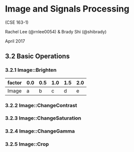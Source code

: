 # Image and Signals Processing

(CSE 163-1)

Rachel Lee (@rnlee0054) & Brady Shi (@shibrady)

April 2017

## 3.2 Basic Operations
### 3.2.1 Image::Brighten
factor | 0.0 | 0.5 | 1.0 | 1.5 | 2.0
--- | --- | --- | --- | --- | ---
Image | a | b | c | d | e
### 3.2.2 Image::ChangeContrast
### 3.2.3 Image::ChangeSaturation
### 3.2.4 Image::ChangeGamma
### 3.2.5 Image::Crop
